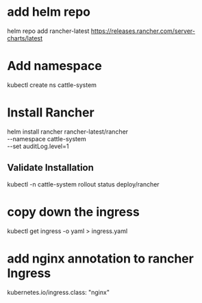 # add helm repo
helm repo add rancher-latest https://releases.rancher.com/server-charts/latest

# Add namespace
kubectl create ns cattle-system

# Install Rancher
helm install rancher rancher-latest/rancher \
  --namespace cattle-system \
  --set auditLog.level=1

## Validate Installation
kubectl -n cattle-system rollout status deploy/rancher

# copy down the ingress
kubectl get ingress -o yaml > ingress.yaml

# add nginx annotation to rancher Ingress
kubernetes.io/ingress.class: "nginx"
